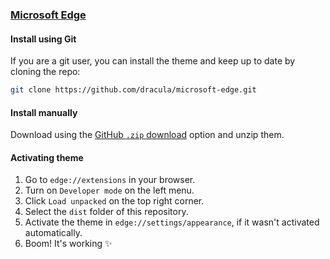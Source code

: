 ### [Microsoft Edge](https://www.microsoft.com/en-us/edge)

#### Install using Git

If you are a git user, you can install the theme and keep up to date by cloning the repo:

```bash
git clone https://github.com/dracula/microsoft-edge.git
```

#### Install manually

Download using the [GitHub `.zip` download](https://github.com/dracula/microsoft-edge/archive/main.zip) option and unzip them.

#### Activating theme

1. Go to `edge://extensions` in your browser.
2. Turn on `Developer mode` on the left menu.
3. Click `Load unpacked` on the top right corner.
4. Select the `dist` folder of this repository.
5. Activate the theme in `edge://settings/appearance`, if it wasn't activated automatically.
6. Boom! It's working ✨
